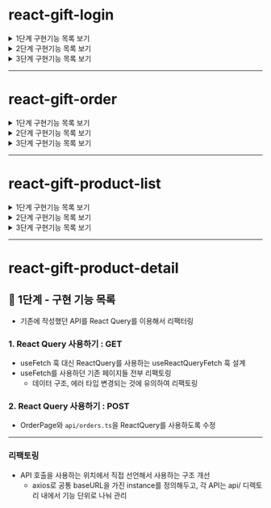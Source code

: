 # react-gift-login

<details>
<summary>1단계 구현기능 목록 보기</summary>
<div markdown="1">

## 📌 1단계 - 구현한 기능 목록

### 1. 기본 설정

- 불필요한 파일 및 코드 정리
- README 작성

### 2. Alias 설정

- 절대경로 import를 위한 alias 설정

### 3. Prettier 설정

- Prettier 설치
- 프로젝트 내 코드 포매팅 적용

### 4. Emotion 스타일 라이브러리 적용

- `@emotion/react`, `@emotion/styled` 설치
- 전역 스타일(GlobalStyle) 적용

### 5. 기본 폰트 설정

- Pretendard 폰트를 기본 폰트로 적용

### 6. reset.css 적용

- 전역 스타일(GlobalStyle) 에 포함시키기

---

### 리팩토링 1 : 타입스크립트 설치

### 리팩토링 2 : alias 적용해 코드수정

- alias가 인식 안되던 문제 해결
- tsx파일들을 alias 주소를 사용하도록 수정

### 리팩토링 3 : 빌드

- 프로젝트 빌드 결과물(dist) 추가

</div>
</details>

<details>
<summary>2단계 구현기능 목록 보기</summary>
<div markdown="1">
  
## 📌 2단계 - 구현한 기능 목록

### 1. 디자인 토큰 설정

- emotion에 Color, Typography 토큰을 설정

### 2. Mobile First Layout 기반 환경 구축

- 화면의 max-width를 720px으로 제한

### 3. UI - 상단 네비게이션 바

### 4. UI - 카테고리

- Flex, Grid 등을 활용

### 5. UI - 기타 섹션

- 선물한 친구 선택 UI 구현
- 카테캠 화이팅 배너 구현

### 5. UI - 실시간 급상승 선물랭킹

- 목 데이터 기반 랭킹 UI 구현

</div>
</details>

<details>
<summary>3단계 구현기능 목록 보기</summary>
<div markdown="1">

## 📌 3단계 - 구현한 기능 목록

### 1. 🔐 로그인 기능

- `/login` 페이지 접속 시 로그인 화면 표시
- 로그인 버튼 클릭 시 이전 페이지로 리디렉션 (없을 경우 `/`으로 이동)
- 로그인 상태 유지 기능은 구현하지 않음 (단순 라우팅 기반)

### 2. 🚫 Not Found 페이지

- 존재하지 않는 경로로 접근 시 Not Found 페이지로 이동

### 3. 🧭 네비게이션 바

- 로그인 버튼 추가 (로그인 페이지로 이동)
- 뒤로가기 버튼 추가 (이전 페이지로 이동)

### 4. 🎁 선물하기 메인 페이지 - 실시간 급상승 선물랭킹

- 성별/주제 필터 적용 시 새로고침 이후에도 필터 상태가 유지되도록 구현 (URL 파라미터 또는 상태 저장 방식 활용)
- 버튼, 카드 등 공통 요소를 별도의 컴포넌트로 분리하여 재사용성 향상

---

### 리팩토링

- 글로벌 스타일에 Pretendard 웹폰트 적용 안되는 문제 해결

- 목데이터에 타입 추가 및 아이디값을 다르게 하도록 맵함수 추가

</div>
</details>

---

# react-gift-order

<details>
<summary>1단계 구현기능 목록 보기</summary>
<div markdown="1">

## 📌 1단계 - 구현 기능 목록

### 1. ID 입력 유효성 검증

- 빈 값일 경우: ID를 입력해주세요.

- 이메일 형식이 아닐 경우: ID는 이메일 형식으로 입력해주세요.

- 유효한 경우: 에러 메시지 제거

### 2. PW 입력 유효성 검증

- 빈 값일 경우: PW를 입력해주세요.

- 8자 미만일 경우: PW는 최소 8글자 이상이어야 합니다.

- 유효한 경우: 에러 메시지 제거

### 3. 로그인 버튼 상태 처리

- ID와 PW가 모두 유효할 때만 버튼 활성화 (disabled → false)

- 그 외에는 비활성화

- LoginFormSection에서 커스텀 훅 사용

</div>
</details>

<details>
<summary>2단계 구현기능 목록 보기</summary>
<div markdown="1">

## 📌 2단계 - 구현 기능 목록

### 1. 로그인 정보 관리

- Context API를 활용해 로그인 상태를 전역에서 관리

- 메인 페이지에서 새로고침해도 로그인 정보 유지

- 로그인 성공 시 마이페이지(/my)로 이동 가능
  - 마이페이지는 로그인한 사용자만 접근 가능, 미로그인 시 로그인 페이지로 리다이렉트

- 마이페이지에서 로그아웃 시 로그인 페이지(/login)로 이동

### 2. 주문하기 페이지 UI 및 로직 구현

- 상품 아이템 클릭 시 주문하기 페이지로 이동

- 로그인하지 않은 경우 로그인 유도 후 주문하기 접근 허용

- 주문하기 페이지에 참고 URL 기능 반영
  - 메세지카드 선택 기능
  - 메세지카드 프리뷰 기능
  - 섹션디바이더 컴포넌트 재사용
  - 인풋박스 재사용
  - '주문하기' 바텀 버튼 컴포넌트 화면에 고정
  - 바텀 버튼을 누를 시에만 유효성검사 에러메세지가 등장

- 제출 버튼 클릭 시 아래 유효성 검사 조건 미충족 시 각 입력 필드별 안내 메시지 표시
  - 메시지는 반드시 입력되어야 함
  - 보내는 사람 이름은 반드시 입력되어야 함
  - 받는 사람 이름은 반드시 입력되어야 함
  - 받는 사람 전화번호는 반드시 입력되고, 전화번호 형식(01012341234)에 맞아야 함
  - 수량은 1 이상이어야 함

</div>
</details>

<details>
<summary>3단계 구현기능 목록 보기</summary>
<div markdown="1">

## 📌 3단계 - 구현 기능 목록

### 1. 폼 리팩터링 및 유효성 검사 고도화

- React Hook Form + Zod(선택)를 사용하여 주문하기 폼 리팩터링

- useState로 직접 입력값을 관리하지 않고, RHF으로 전환

- Zod를 활용해 유효성 검사 스키마 작성 (선택 사항이지만 권장)

### 2. 받는 사람 기능 고도화

- 받는 사람 정보를 최대 10명까지 등록 가능하게 구현

- 모든 입력값(10명의 정보)이 유효해야만 폼에 반영됨
  - 전화번호 중복 불가
  - 전화번호는 01012341234 형태만 허용
  - 최소 수량은 1개 이상이어야 함

- 참고 URL 기반으로 UI 구성

hint : 받는 사람 기능 구현할 때 useFieldArray 사용?

### 3. 주문하기 페이지 기능 강화

- 참고 URL을 기반으로 변경된 기능 구현

- 기능 단위 커밋 및 재사용 가능한 컴포넌트/훅 구조 고려

</div>
</details>

---

# react-gift-product-list

<details>
<summary>1단계 구현기능 목록 보기</summary>
<div markdown="1">

## 📌 1단계 - 구현 기능 목록

- API 서버 : https://github.com/next-step/react-gift-mock-server/tree/main/src

- git pull 받아 로컬에서 실행 후 로컬 서버를 사용하여 API를 요청하는 방식으로 작업할 것

### 1. 선물하기 홈 > 선물 테마 섹션

- `/api/themes` API를 사용하여 테마 목록을 완성

- 데이터를 불러오는 동안 로딩 화면 뜨도록 하기

- 데이터가 없거나, 에러가 발생하면 선물 테마 섹션이 보여지지 않게 하기

### 2. 선물하기 홈 > 실시간 급상승 선물랭킹 섹션

- `/api/products/ranking` API를 사용하여 실시간 급상승 선물 랭킹 섹션 완성

- API 명세에 따라 각 필터 선택 시 해당 필터에 맞는 API 재요청

- 데이터를 불러오는 동안 로딩 화면 뜨도록 하기

- 보여 줄 상품 목록이 없을경우 상품 목록이 없다는 문구 띄우기

</div>
</details>

<details>
<summary>2단계 구현기능 목록 보기</summary>
<div markdown="1">

## 📌 2단계 - 구현 기능 목록

### 1. 로그인 기능

- `/login` api 를 사용해서 로그인 기능 완성
- 로그인 성공 시 내려오는 authToken과 email, name을 userInfo storage에 저장하고 활용
- 4XX 에러가 발생하면 Toast를 통해 에러메시지를 보여주세요.
  - react-toastify 라이브러리 사용

### 2. 주문하기 기능

- `/products/:productId/summary` api를 사용하여 제품 정보 가져오기
- 만약 제품 정보 API에서 4XX 에러가 발생하면 Toast를 통해 에러메시지 + 선물하기 홈으로 연결.
- 보내는 사람 Input Field에 userInfo의 name을 defaultValue로 채워놓기

- `/order` api를 사용하여 주문하기 기능을 완성
- 주문하기 API의 경우 Authorization헤더에 로그인 응답에서 전달 받은 authToken을 넣어야만 동작하도록 하기
- 주문하기 API에서 401 에러가 발생하면 로그인 페이지로 연결

</div>
</details>

<details>
<summary>3단계 구현기능 목록 보기</summary>
<div markdown="1">

## 📌 3단계 - 구현 기능 목록

### 1. 테마 상품 목록 페이지

- `선물하기 홈 > 선물 테마` 섹션의 아이템을 클릭하면 각각 테마의 상품 목록 페이지로 연결

- 히어로 영역과 상품 목록 UI

### 2. 히어로 영역 API 연결

- `/api/themes/:themeId/info` API를 사용하여 선물 테마 섹션의 히어로 영역을 구현

- 테마 정보를 가져오는 API가 404 에러가 발생하면 선물하기 홈 페이지로 연결

-> 이부분은 기존의 `useFetch`훅을 재사용할 수 있을 것 같다.

### 3. 상품 리스트 영역 API 연결

- `/api/themes/:themeId/products` API를 사용하여 상품 리스트를 구현

- 무한 스크롤 기능을 구현

- 상품 리스트가 없으면 빈 페이지를 보여주기

-> 무한스크롤 하려면 기존 훅 재사용하지 않는 게 좋을 것 같다.

</div>
</details>

---

# react-gift-product-detail

## 📌 1단계 - 구현 기능 목록

- 기존에 작성했던 API를 React Query를 이용해서 리팩터링

### 1. React Query 사용하기 : GET

- useFetch 훅 대신 ReactQuery를 사용하는 useReactQueryFetch 훅 설계
- useFetch를 사용하던 기존 페이지들 전부 리팩토링
  - 데이터 구조, 에러 타입 변경되는 것에 유의하여 리팩토링

### 2. React Query 사용하기 : POST

- OrderPage와 `api/orders.ts`을 ReactQuery를 사용하도록 수정

---

### 리팩토링

- API 호출을 사용하는 위치에서 직접 선언해서 사용하는 구조 개선
  - axios로 공통 baseURL을 가진 instance를 정의해두고, 각 API는 api/ 디렉토리 내에서 기능 단위로 나눠 관리
